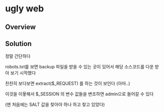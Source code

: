 # ugly web

## Overview


## Solution
정말 간단하다

robots.txt를 보면 backup 파일을 받을 수 있는 곳이 있어서 해당 소스코드를 다운 받아 보기 시작했다

찬찬히 보다보면 extract($_REQUEST) 를 하는 것이 보인다 (아마..)

이것을 이욯해서 $_SESSION 의 변수 값들을 변조하면 admin으로 들어갈 수 있다

(맨 처음에는 SALT 값을 찾아야 하나 하고 찾고 있었다)